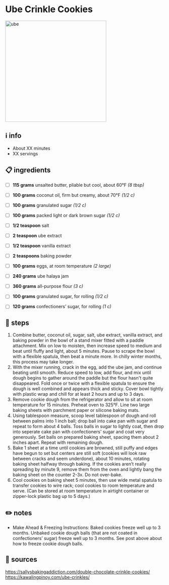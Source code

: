 # Ube Crinkle Cookies  
<img src="https://www.kawalingpinoy.com/wp-content/uploads/2018/05/ube-crinkle-cookies-2-683x1024.jpg" alt="ube" width="320"/>  

## ℹ️ info  
* About XX minutes  
* XX servings  

## 📋 ingredients  
- [ ] **115	grams**	unsalted butter, pliable but cool, about 60°F *(8 tbsp)*
- [ ] **100	grams**	coconut oil, firm but creamy, about 70°F *(1/2 c)*
- [ ] **100	grams**	granulated sugar *(1/2 c)*
- [ ] **100	grams**	packed light or dark brown sugar *(1/2 c)*
- [ ] **1/2	teaspoon**	salt
- [ ] **2	teaspoon** ube extract
- [ ] **1/2	teaspoon**	vanilla extract
- [ ] **2	teaspoons**	baking powder
- [ ] **100	grams**	eggs, at room temperature *(2 large)*
- [ ] **240	grams**	ube halaya jam
- [ ] **360	grams**	all-purpose flour *(3 c)*

- [ ] **100	grams**	granulated sugar, for rolling *(1/2 c)*
- [ ] **120	grams**	confectioners’ sugar, for rolling *(1 c)*

## 🔪 steps  
1. Combine butter, coconut oil, sugar, salt, ube extract, vanilla extract, and baking powder in the bowl of a stand mixer fitted with a paddle attachment. Mix on low to moisten, then increase speed to medium and beat until fluffy and light, about 5 minutes. Pause to scrape the bowl with a flexible spatula, then beat a minute more. In chilly winter months, this process may take longer.
2. With the mixer running, crack in the egg, add the ube jam, and continue beating until smooth. Reduce speed to low, add flour, and mix until dough begins to gather around the paddle but the flour hasn't quite disappeared. Fold once or twice with a flexible spatula to ensure the dough is well combined and appears thick and sticky. Cover bowl tightly with plastic wrap and chill for at least 2 hours and up to 3 days.
3. Remove cookie dough from the refrigerator and allow to sit at room temperature for 15 minutes. Preheat oven to 325°F. Line two large baking sheets with parchment paper or silicone baking mats.
4. Using tablespoon measure, scoop level tablespoon of dough and roll between palms into 1 inch ball; drop ball into cake pan with sugar and repeat to form about 4 balls. Toss balls in sugar to lightly coat, then drop into seperate cake pan with confectioners' sugar and coat very generously. Set balls on prepared baking sheet, spacing them about 2 inches apart. Repeat with remaining dough.
5. Bake 1 sheet at a time until cookies are browned, still puffy and edges have begun to set but centers are still soft (cookies will look raw between cracks and seem underdone), about 10 minutes, rotating baking sheet halfway through baking. If the cookies aren’t really spreading by minute 9, remove them from the oven and lightly bang the baking sheet on the counter 2-3x. Do not over-bake.
6. Cool cookies on baking sheet 5 minutes, then use wide metal spatula to transfer cookies to wire rack; cool cookies to room temperature and serve. (Can be stored at room temperature in airtight container or zipper-lock plastic bag up to 5 days.)

## ✏️ notes  
* Make Ahead & Freezing Instructions: Baked cookies freeze well up to 3 months. Unbaked cookie dough balls (that are not coated in confectioners’ sugar) freeze well up to 3 months. See post above about how to freeze cookie dough balls.  

## 🔗 sources  
https://sallysbakingaddiction.com/double-chocolate-crinkle-cookies/  
https://kawalingpinoy.com/ube-crinkles/  

